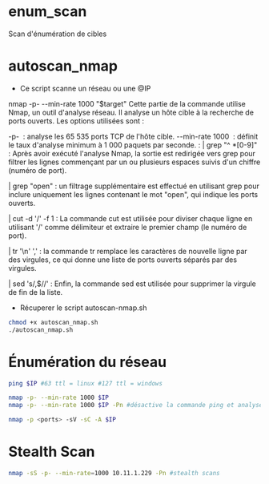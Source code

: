 # enum_scan
Scan d'énumération de cibles

# autoscan_nmap
- Ce script scanne un réseau ou une @IP
   
nmap -p- --min-rate 1000 "$target" 
Cette partie de la commande utilise Nmap, un outil d'analyse réseau. Il analyse un hôte cible à la recherche de ports ouverts. Les options utilisées sont :

-p- 
: analyse les 65 535 ports TCP de l'hôte cible.
--min-rate 1000 
: définit le taux d'analyse minimum à 1 000 paquets par seconde.
: | grep "^ *[0-9]"
: Après avoir exécuté l'analyse Nmap, la sortie est redirigée vers grep pour filtrer les lignes commençant par un ou plusieurs espaces suivis d'un chiffre (numéro de port).

| grep "open" : un filtrage supplémentaire est effectué en utilisant grep pour inclure uniquement les lignes contenant le mot "open", qui indique les ports ouverts.

| cut -d '/' -f 1 : La commande cut est utilisée pour diviser chaque ligne en utilisant '/' comme délimiteur et extraire le premier champ (le numéro de port).

| tr '\n' ',' : la commande tr remplace les caractères de nouvelle ligne par des virgules, ce qui donne une liste de ports ouverts séparés par des virgules.

| sed 's/,$//' : Enfin, la commande sed est utilisée pour supprimer la virgule de fin de la liste.

- Récuperer le script autoscan-nmap.sh
```bash
chmod +x autoscan_nmap.sh
./autoscan_nmap.sh 
```

# Énumération du réseau
```bash
ping $IP #63 ttl = linux #127 ttl = windows
```

```bash
nmap -p- --min-rate 1000 $IP
nmap -p- --min-rate 1000 $IP -Pn #désactive la commande ping et analyse uniquement les ports
```

```bash
nmap -p <ports> -sV -sC -A $IP
```

# Stealth Scan
```bash
nmap -sS -p- --min-rate=1000 10.11.1.229 -Pn #stealth scans
```
